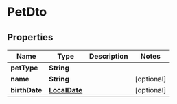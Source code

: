 

# PetDto

## Properties

Name | Type | Description | Notes
------------ | ------------- | ------------- | -------------
**petType** | **String** |  | 
**name** | **String** |  |  [optional]
**birthDate** | [**LocalDate**](LocalDate.md) |  |  [optional]



